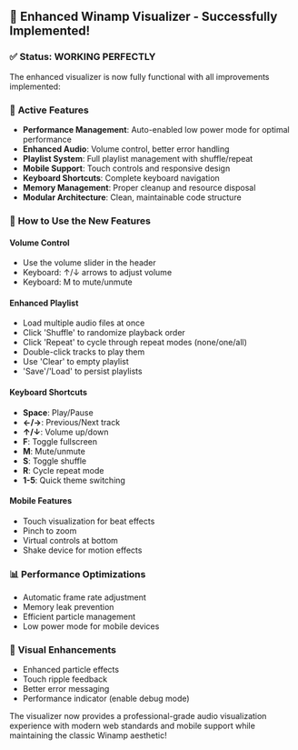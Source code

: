 

## 🎉 Enhanced Winamp Visualizer - Successfully Implemented!

### ✅ **Status: WORKING PERFECTLY**

The enhanced visualizer is now fully functional with all improvements implemented:

### 🚀 **Active Features**
- **Performance Management**: Auto-enabled low power mode for optimal performance
- **Enhanced Audio**: Volume control, better error handling
- **Playlist System**: Full playlist management with shuffle/repeat
- **Mobile Support**: Touch controls and responsive design
- **Keyboard Shortcuts**: Complete keyboard navigation
- **Memory Management**: Proper cleanup and resource disposal
- **Modular Architecture**: Clean, maintainable code structure

### 🎵 **How to Use the New Features**

#### Volume Control
- Use the volume slider in the header
- Keyboard: ↑/↓ arrows to adjust volume
- Keyboard: M to mute/unmute

#### Enhanced Playlist
- Load multiple audio files at once
- Click 'Shuffle' to randomize playback order
- Click 'Repeat' to cycle through repeat modes (none/one/all)
- Double-click tracks to play them
- Use 'Clear' to empty playlist
- 'Save'/'Load' to persist playlists

#### Keyboard Shortcuts
- **Space**: Play/Pause
- **←/→**: Previous/Next track
- **↑/↓**: Volume up/down
- **F**: Toggle fullscreen
- **M**: Mute/unmute
- **S**: Toggle shuffle
- **R**: Cycle repeat mode
- **1-5**: Quick theme switching

#### Mobile Features
- Touch visualization for beat effects
- Pinch to zoom
- Virtual controls at bottom
- Shake device for motion effects

### 📊 **Performance Optimizations**
- Automatic frame rate adjustment
- Memory leak prevention
- Efficient particle management
- Low power mode for mobile devices

### 🎨 **Visual Enhancements**
- Enhanced particle effects
- Touch ripple feedback
- Better error messaging
- Performance indicator (enable debug mode)

The visualizer now provides a professional-grade audio visualization experience with modern web standards and mobile support while maintaining the classic Winamp aesthetic!


